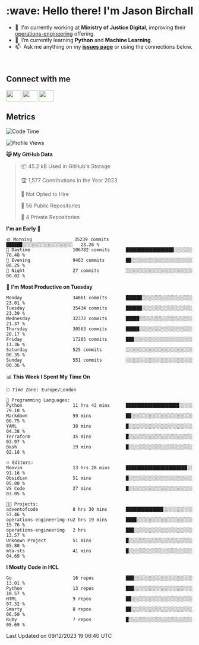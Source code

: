 <h1 align="left" id="jason-title">:wave: Hello there! I'm Jason Birchall</h1>

- :office: &nbsp;I'm currently working at **Ministry of Justice Digital**, improving their [operations-engineering](https://github.com/ministryofjustice/operations-engineering) offering.
- :seedling: &nbsp;I’m currently learning **Python** and **Machine Learning**.
- :mailbox: &nbsp;Ask me anything on my **[issues page]** or using the connections below.


<br>

<h2>Connect with me</h2>
<p>
<a href="https://twitter.com/jsonBirchall" target="blank"><img align="center" src="https://cdn.jsdelivr.net/npm/simple-icons@3.0.1/icons/twitter.svg" alt="" height="30" width="40" /></a>
<a href="https://keybase.io/json0" target="blank"><img align="center" src="https://cdn.jsdelivr.net/npm/simple-icons@3.0.1/icons/keybase.svg" alt="" height="30" width="40" /></a>
<a href="https://www.reddit.com/user/kakorate" target="blank"><img align="center" src="https://cdn.jsdelivr.net/npm/simple-icons@3.0.1/icons/reddit.svg" alt="" height="30" width="40" /></a>
</p>

<h2>Metrics</h2>

<!--START_SECTION:waka-->
![Code Time](http://img.shields.io/badge/Code%20Time-1%2C267%20hrs%2024%20mins-blue)

![Profile Views](http://img.shields.io/badge/Profile%20Views-1-blue)

**🐱 My GitHub Data** 

> 📦 45.2 kB Used in GitHub's Storage 
 > 
> 🏆 1,577 Contributions in the Year 2023
 > 
> 🚫 Not Opted to Hire
 > 
> 📜 56 Public Repositories 
 > 
> 🔑 4 Private Repositories 
 > 
**I'm an Early 🐤** 

```text
🌞 Morning                35239 commits       ██████░░░░░░░░░░░░░░░░░░░   23.26 % 
🌆 Daytime                106782 commits      ██████████████████░░░░░░░   70.48 % 
🌃 Evening                9463 commits        ██░░░░░░░░░░░░░░░░░░░░░░░   06.25 % 
🌙 Night                  27 commits          ░░░░░░░░░░░░░░░░░░░░░░░░░   00.02 % 
```
📅 **I'm Most Productive on Tuesday** 

```text
Monday                   34861 commits       ██████░░░░░░░░░░░░░░░░░░░   23.01 % 
Tuesday                  35434 commits       ██████░░░░░░░░░░░░░░░░░░░   23.39 % 
Wednesday                32372 commits       █████░░░░░░░░░░░░░░░░░░░░   21.37 % 
Thursday                 30563 commits       █████░░░░░░░░░░░░░░░░░░░░   20.17 % 
Friday                   17205 commits       ███░░░░░░░░░░░░░░░░░░░░░░   11.36 % 
Saturday                 525 commits         ░░░░░░░░░░░░░░░░░░░░░░░░░   00.35 % 
Sunday                   551 commits         ░░░░░░░░░░░░░░░░░░░░░░░░░   00.36 % 
```


📊 **This Week I Spent My Time On** 

```text
🕑︎ Time Zone: Europe/London

💬 Programming Languages: 
Python                   11 hrs 42 mins      ████████████████████░░░░░   79.10 % 
Markdown                 59 mins             ██░░░░░░░░░░░░░░░░░░░░░░░   06.75 % 
YAML                     38 mins             █░░░░░░░░░░░░░░░░░░░░░░░░   04.38 % 
Terraform                35 mins             █░░░░░░░░░░░░░░░░░░░░░░░░   03.97 % 
Bash                     19 mins             █░░░░░░░░░░░░░░░░░░░░░░░░   02.18 % 

🔥 Editors: 
Neovim                   13 hrs 28 mins      ███████████████████████░░   91.16 % 
Obsidian                 51 mins             █░░░░░░░░░░░░░░░░░░░░░░░░   05.80 % 
VS Code                  27 mins             █░░░░░░░░░░░░░░░░░░░░░░░░   03.05 % 

🐱‍💻 Projects: 
adventofcode             8 hrs 30 mins       ██████████████░░░░░░░░░░░   57.46 % 
operations-engineering-ru2 hrs 19 mins       ████░░░░░░░░░░░░░░░░░░░░░   15.76 % 
operations-engineering   2 hrs               ███░░░░░░░░░░░░░░░░░░░░░░   13.57 % 
Unknown Project          51 mins             █░░░░░░░░░░░░░░░░░░░░░░░░   05.80 % 
mta-sts                  41 mins             █░░░░░░░░░░░░░░░░░░░░░░░░   04.69 % 
```

**I Mostly Code in HCL** 

```text
Go                       16 repos            ███░░░░░░░░░░░░░░░░░░░░░░   13.01 % 
Python                   13 repos            ███░░░░░░░░░░░░░░░░░░░░░░   10.57 % 
HTML                     9 repos             ██░░░░░░░░░░░░░░░░░░░░░░░   07.32 % 
Smarty                   8 repos             ██░░░░░░░░░░░░░░░░░░░░░░░   06.50 % 
Ruby                     7 repos             █░░░░░░░░░░░░░░░░░░░░░░░░   05.69 % 
```




 Last Updated on 09/12/2023 19:06:40 UTC
<!--END_SECTION:waka-->

<!-- links -->

[issues page]: https://github.com/jasonBirchall/jasonBirchall/issues "jasonBirchall/issues"
